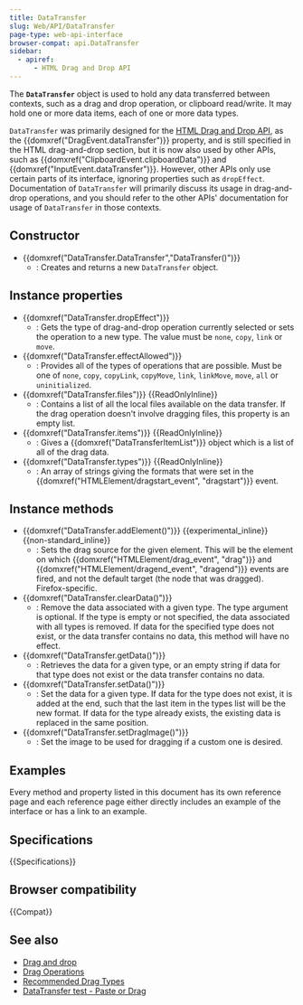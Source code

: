 ```yaml
---
title: DataTransfer
slug: Web/API/DataTransfer
page-type: web-api-interface
browser-compat: api.DataTransfer
sidebar:
  - apiref:
      - HTML Drag and Drop API
---
```


The **`DataTransfer`** object is used to hold any data transferred between contexts, such as a drag and drop operation, or clipboard read/write. It may hold one or more data items, each of one or more data types.

`DataTransfer` was primarily designed for the [HTML Drag and Drop API](/en-US/docs/Web/API/HTML_Drag_and_Drop_API), as the {{domxref("DragEvent.dataTransfer")}} property, and is still specified in the HTML drag-and-drop section, but it is now also used by other APIs, such as {{domxref("ClipboardEvent.clipboardData")}} and {{domxref("InputEvent.dataTransfer")}}. However, other APIs only use certain parts of its interface, ignoring properties such as `dropEffect`. Documentation of `DataTransfer` will primarily discuss its usage in drag-and-drop operations, and you should refer to the other APIs' documentation for usage of `DataTransfer` in those contexts.

## Constructor

- {{domxref("DataTransfer.DataTransfer","DataTransfer()")}}
  - : Creates and returns a new `DataTransfer` object.

## Instance properties

- {{domxref("DataTransfer.dropEffect")}}
  - : Gets the type of drag-and-drop operation currently selected or sets the operation to a new type. The value must be `none`, `copy`, `link` or `move`.
- {{domxref("DataTransfer.effectAllowed")}}
  - : Provides all of the types of operations that are possible. Must be one of `none`, `copy`, `copyLink`, `copyMove`, `link`, `linkMove`, `move`, `all` or `uninitialized`.
- {{domxref("DataTransfer.files")}} {{ReadOnlyInline}}
  - : Contains a list of all the local files available on the data transfer. If the drag operation doesn't involve dragging files, this property is an empty list.
- {{domxref("DataTransfer.items")}} {{ReadOnlyInline}}
  - : Gives a {{domxref("DataTransferItemList")}} object which is a list of all of the drag data.
- {{domxref("DataTransfer.types")}} {{ReadOnlyInline}}
  - : An array of strings giving the formats that were set in the {{domxref("HTMLElement/dragstart_event", "dragstart")}} event.

## Instance methods

- {{domxref("DataTransfer.addElement()")}} {{experimental_inline}} {{non-standard_inline}}
  - : Sets the drag source for the given element. This will be the element on which {{domxref("HTMLElement/drag_event", "drag")}} and {{domxref("HTMLElement/dragend_event", "dragend")}} events are fired, and not the default target (the node that was dragged). Firefox-specific.
- {{domxref("DataTransfer.clearData()")}}
  - : Remove the data associated with a given type. The type argument is optional. If the type is empty or not specified, the data associated with all types is removed. If data for the specified type does not exist, or the data transfer contains no data, this method will have no effect.
- {{domxref("DataTransfer.getData()")}}
  - : Retrieves the data for a given type, or an empty string if data for that type does not exist or the data transfer contains no data.
- {{domxref("DataTransfer.setData()")}}
  - : Set the data for a given type. If data for the type does not exist, it is added at the end, such that the last item in the types list will be the new format. If data for the type already exists, the existing data is replaced in the same position.
- {{domxref("DataTransfer.setDragImage()")}}
  - : Set the image to be used for dragging if a custom one is desired.

## Examples

Every method and property listed in this document has its own reference page and each reference page either directly includes an example of the interface or has a link to an example.

## Specifications

{{Specifications}}

## Browser compatibility

{{Compat}}

## See also

- [Drag and drop](/en-US/docs/Web/API/HTML_Drag_and_Drop_API)
- [Drag Operations](/en-US/docs/Web/API/HTML_Drag_and_Drop_API/Drag_operations)
- [Recommended Drag Types](/en-US/docs/Web/API/HTML_Drag_and_Drop_API/Recommended_drag_types)
- [DataTransfer test - Paste or Drag](https://codepen.io/tech_query/pen/MqGgap)
